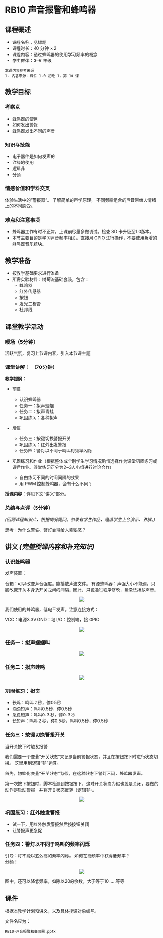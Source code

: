 # RB10 声音报警和蜂鸣器

## 课程概述

- 课程名称：见标题
- 课程时长：40 分钟 × 2
- 课程内容：通过蜂鸣器的使用学习频率的概念
- 学生群体：3~6 年级

```plain
本课内容参考来源：
1. 内容来源：课件 1.0 初级 1，第 10 课
```

## 教学目标

### 考察点

- 蜂鸣器的使用
- 如何发出警报
- 蜂鸣器发出不同的声音

### 知识与技能

- 电子器件是如何发声的
- 注释的使用
- 逻辑非
- 分频

### 情感价值和学科交叉

体验生活中的“警报器”。
了解简单的声学原理。
不同频率组合的声音带给人情绪上的不同感受。

### 难点和注意事项

- 蜂鸣器工作有时不正常，上课前尽量多做调试。检查 SD 卡升级至1.0版本。
- 本节主要目的是学习声音频率相关。直接用 GPIO 进行操作，不要使用新增的蜂鸣器音乐模块。

## 教学准备

- 按教学基础要求进行准备
- 所需实验材料：树莓派基础套装。包含：
    - 蜂鸣器
    - 红外传感器
    - 按钮
    - 发光二极管
    - 杜邦线

## 课堂教学活动

### 暖场（5分钟）

活跃气氛，复习上节课内容，引入本节课主题

### 课堂讲解： （70分钟）

**教学提纲：**

- 前篇

    - 认识蜂鸣器
    - 任务一：拟声蝈蝈
    - 任务二：拟声青蛙
    - 巩固练习：各种拟声
    
- 后篇

    - 任务三：按键切换警报开关
    - 巩固练习：红外出发警报
    - 任务四：警灯以不同于鸣叫的频率闪烁

- 巩固练习和作业（根据整体或个别学生学习情况酌情选择作为课堂巩固练习或课后作业。课堂练习可分为2~3人小组进行讨论合作）
    - 自由练习不同的时间间隔的效果
    - 用 PWM 控制蜂鸣器，会有什么不同？ 

**授课内容**：详见下文“讲义”部分。
    
### 总结与点评（5分钟）

*(回顾课程知识点，根据情况提问。如果有学生作品，邀请学生上台演示、讲解。)*

思考：为什么警笛、警灯会带给人紧张感？

## 讲义 *(完整授课内容和补充知识)*

### 认识蜂鸣器

发声装置：

音箱：可以改变声音强度。能播放声波文件。
有源蜂鸣器：声强大小不能调，只能改变开关本身及开关之间的间隔。因此，只能通过程序修改，且没法播放声音。

<div align="center">
    <img src="/media/15590104699917.jpg">
</div>

我们使用的蜂鸣器，低电平发声。注意连接方式：

VCC：电源3.3V
GND：地
I/O：控制端，接 GPIO

<div align="center">
    <img src="/media/15590103974085.jpg">
</div>


### 任务一：拟声蝈蝈叫

<div align="center">
    <img src="/media/15590295615957.jpg">
</div>

### 任务二：拟声蛙鸣

<div align="center">
    <img src="/media/15590323516912.jpg">
</div>

### 巩固练习：拟声

- 长鸣：鸣叫２秒，停0.5秒
- 滴滴短声：鸣叫0.5秒，停0.5秒
- 急促短声：鸣叫0.３秒，停0.３秒
- 长短声：鸣叫２秒，停0.5秒，鸣叫0.5秒，停0.5秒

### 任务三：按键切换警报开关

当开关按下时触发报警

我们需要一个变量“开关状态”来记录当前警报状态，并且在按钮按下时进行状态切换。
这里用到逻辑“非”运算。

首先，初始化变量“开关状态”为假。在这种状态下警灯不闪，蜂鸣器发声。

第一次按下按钮时，脚本检测到按钮按下，这时开关状态为假也就是关闭，要做的动作是启动警报，并将开关状态反转（逻辑非）。

<div align="center">
    <img src="/media/15590338161561.jpg">
</div>

### 巩固练习：红外触发警报

- 试一下，用红外触发警报然后按按钮关闭
- 让警报声更急促

### 任务四：警灯以不同于鸣叫的频率闪烁

引导：灯不能以这么高的频率闪烁。
如何在高频率中获得低频率？  
分频！

<div align="center">
    <img src="/media/15590418838851.jpg">
</div>


图中，还可以降低频率，如除以20的余数，大于等于10……等等

## 课件

根据本教学计划和讲义，以及具体授课对象编写。

文件名应为：

`RB10-声音报警和蜂鸣器.pptx`


